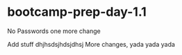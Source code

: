 # bootcamp-prep-day-1.1
No Passwords
one more change

Add stuff dhjhsdsjhdsjdhsj 
More changes, yada yada yada 